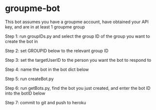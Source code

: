 # groupme-bot

This bot assumes you have a groupme account, have obtained your API key, and are in at least 1 groupme group

Step 1: run groupIDs.py and select the group ID 
of the group you want to create the bot in

Step 2: set GROUPID below to the relevant group ID

Step 3: set the targetUserID to the person you want
the bot to respond to 

Step 4: name the bot in the bot dict below

Step 5: run createBot.py

Step 6: run getBots.py, find the bot you just created,
and enter the bot ID into the botID below

Step 7: commit to git and push to heroku
